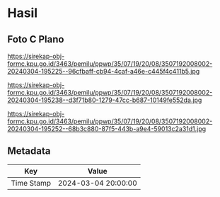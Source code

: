 # Hasil

## Foto C Plano

https://sirekap-obj-formc.kpu.go.id/3463/pemilu/ppwp/35/07/19/20/08/3507192008002-20240304-195225--96cfbaff-cb94-4caf-a46e-c445f4c411b5.jpg

https://sirekap-obj-formc.kpu.go.id/3463/pemilu/ppwp/35/07/19/20/08/3507192008002-20240304-195238--d3f71b80-1279-47cc-b687-10149fe552da.jpg

https://sirekap-obj-formc.kpu.go.id/3463/pemilu/ppwp/35/07/19/20/08/3507192008002-20240304-195252--68b3c880-87f5-443b-a9e4-59013c2a31d1.jpg


## Metadata

| Key        | Value               |
| ---------- | ------------------- |
| Time Stamp | 2024-03-04 20:00:00 |



